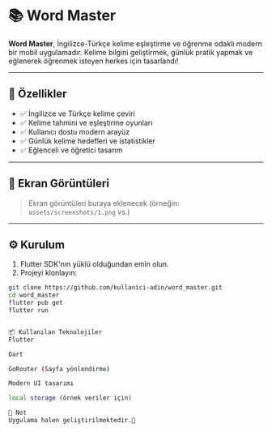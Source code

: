 # 📚 Word Master

**Word Master**, İngilizce-Türkçe kelime eşleştirme ve öğrenme odaklı modern bir mobil uygulamadır. Kelime bilgini geliştirmek, günlük pratik yapmak ve eğlenerek öğrenmek isteyen herkes için tasarlandı!

---

## 🚀 Özellikler

- ✅ İngilizce ve Türkçe kelime çeviri
- ✅ Kelime tahmini ve eşleştirme oyunları
- ✅ Kullanıcı dostu modern arayüz
- ✅ Günlük kelime hedefleri ve istatistikler
- ✅ Eğlenceli ve öğretici tasarım

---

## 📱 Ekran Görüntüleri

> Ekran görüntüleri buraya eklenecek (örneğin: `assets/screenshots/1.png` vs.)

---

## ⚙️ Kurulum

1. Flutter SDK'nın yüklü olduğundan emin olun.
2. Projeyi klonlayın:

```bash
git clone https://github.com/kullanici-adin/word_master.git
cd word_master
flutter pub get
flutter run


📦 Kullanılan Teknolojiler
Flutter

Dart

GoRouter (Sayfa yönlendirme)

Modern UI tasarımı

local storage (örnek veriler için)

📌 Not
Uygulama halen geliştirilmektedir.🌟


